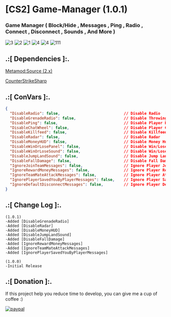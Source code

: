 # [CS2] Game-Manager (1.0.1)

### Game Manager ( Block/Hide , Messages , Ping , Radio , Connect , Disconnect , Sounds , And More )

![3](https://github.com/oqyh/cs2-Game-Manager/assets/48490385/76d08c47-d838-4867-8410-06b7c8249add)
![2](https://github.com/oqyh/cs2-Game-Manager/assets/48490385/1d2c9311-3092-4c49-8198-b37d3cb65890)
![1](https://github.com/oqyh/cs2-Game-Manager/assets/48490385/65c8b2d0-045a-46d2-b75a-a2c235fc6a26)
![4](https://github.com/oqyh/cs2-Game-Manager/assets/48490385/138b8ff5-df2e-4c3a-a85a-f8996aeda63b)
![4](https://github.com/oqyh/cs2-Game-Manager/assets/48490385/138b8ff5-df2e-4c3a-a85a-f8996aeda63b)
![111](https://github.com/oqyh/cs2-Game-Manager/assets/48490385/52c68d54-9981-4c7e-898d-1f423caa621e)


## .:[ Dependencies ]:.
[Metamod:Source (2.x)](https://www.sourcemm.net/downloads.php/?branch=master)

[CounterStrikeSharp](https://github.com/roflmuffin/CounterStrikeSharp/releases)

## .:[ ConVars ]:.
```json
{
  "DisableRadio": false,                            // Disable Radio
  "DisableGrenadeRadio": false,                     // Disable Throwing Grenade Radio
  "DisablePing": false,                             // Disable Player Ping
  "DisableChatWheel": false,                        // Disable Player ChatWheel
  "DisableKillfeed": false,                         // Disable Killfeed
  "DisableRadar": false,                            // Disable Radar
  "DisableMoneyHUD": false,                         // Disable Money Hud
  "DisableWinOrLosePanel": false,                   // Disable Win/Lose/DRAW Panel
  "DisableWinOrLoseSound": false,                   // Disable Win/Lose/DRAW Sound
  "DisableJumpLandSound": false,                    // Disable Jump Land Sound
  "DisableFallDamage": false,                       // Disable Fall Damage
  "IgnoreJoinTeamMessages": false,                  // Ignore Player Join Team Messages
  "IgnoreRewardMoneyMessages": false,               // Ignore Player Reward Money Messages
  "IgnoreTeamMateAttackMessages": false,            // Ignore Player Attack TeamMate Messages
  "IgnorePlayerSavedYouByPlayerMessages": false,    // Ignore Player Saved You By Player Messages
  "IgnoreDefaultDisconnectMessages": false,         // Ignore Player Default Disconnect Messages
}
```


## .:[ Change Log ]:.
```
(1.0.1)
-Added [DisableGrenadeRadio]
-Added [DisableRadar]
-Added [DisableMoneyHUD]
-Added [DisableJumpLandSound]
-Added [DisableFallDamage]
-Added [IgnoreRewardMoneyMessages]
-Added [IgnoreTeamMateAttackMessages]
-Added [IgnorePlayerSavedYouByPlayerMessages]

(1.0.0)
-Initial Release
```

## .:[ Donation ]:.

If this project help you reduce time to develop, you can give me a cup of coffee :)

[![paypal](https://www.paypalobjects.com/en_US/i/btn/btn_donateCC_LG.gif)](https://paypal.me/oQYh)
